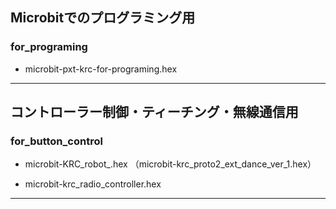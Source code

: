 ##  Microbitでのプログラミング用

### for_programing

- microbit-pxt-krc-for-programing.hex

---

## コントローラー制御・ティーチング・無線通信用

### for_button_control

- microbit-KRC_robot_.hex
（microbit-krc_proto2_ext_dance_ver_1.hex）

- microbit-krc_radio_controller.hex

---